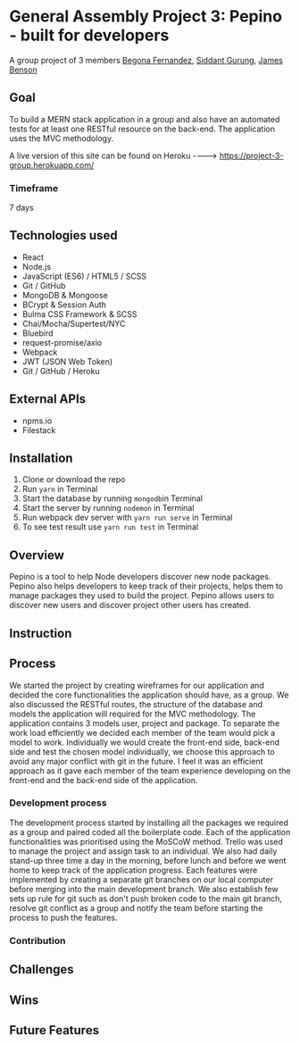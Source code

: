 # General Assembly Project 3: Pepino - built for developers

A group project of 3 members [Begona Fernandez](https://github.com/aguairon), [Siddant Gurung](https://github.com/Siddant), [James Benson](https://github.com/jjbenson85)

## Goal

 To build a MERN stack application in a group and also have an automated tests for at least one RESTful resource on the back-end. The application uses the MVC methodology.

 A live version of this site can be found on Heroku ----> https://project-3-group.herokuapp.com/

<!-- Pepino is a tool to help Node developers discover new node packages.

With integrated search of the NPM library using keywords, users are able to see the description and usage statistics of node packages. Users can create representations of their node projects, add their current node packages to it and comment on the packages or other projects.

The project had three models and we were each able to experience the backend, testing and front end for our own model. I was responsible for creating the Packages model and schema for the database, and their RESTful routes. I also created the packages Index and Show pages on the website, and am responsible for the colour choice and overall styling -->


### Timeframe
7 days

## Technologies used
* React
* Node.js
* JavaScript (ES6) / HTML5 / SCSS
* Git / GitHub
* MongoDB & Mongoose
* BCrypt & Session Auth
* Bulma CSS Framework & SCSS
* Chai/Mocha/Supertest/NYC
* Bluebird
* request-promise/axio
* Webpack
* JWT (JSON Web Token)
* Git / GitHub / Heroku


## External APIs
* npms.io
* Filestack

## Installation
1. Clone or download the repo
2. Run ```yarn``` in Terminal
3. Start the database by running ```mongodb```in Terminal
4. Start the server by running ```nodemon``` in Terminal
5. Run webpack dev server with ```yarn run serve``` in Terminal
6. To see test result use ```yarn run test``` in Terminal

## Overview
Pepino is a tool to help Node developers discover new node packages. Pepino also helps developers to keep track of their projects, helps them to manage packages they used to build the project. Pepino allows users to discover new users and discover project other users has created.

## Instruction

## Process
We started the project by creating wireframes for our application and decided the core functionalities the application should have, as a group. We also discussed the RESTful routes, the structure of the database and models the application will required for the MVC methodology. The application contains 3 models user, project and package. To separate the work load efficiently we decided each member of the team would pick a model to work. Individually we would create the front-end side, back-end side and test the chosen model individually, we choose this approach to avoid any major conflict with git in the future. I feel it was an efficient approach as it gave each member of the team experience developing on the front-end and the back-end side of the application.

### Development process
The development process started by installing all the packages we required as a group and paired coded all the boilerplate code. Each of the application functionalities was prioritised using the MoSCoW method. Trello was used to manage the project and assign task to an individual. We also had daily stand-up three time a day in the morning, before lunch and before we went home to keep track of the application progress. Each features were implemented by creating a separate git branches on our local computer before merging into the main development branch. We also establish few sets up rule for git such as don't push broken code to the main git branch, resolve git conflict as a group and notify the team before starting the process to push the features. 

### Contribution



## Challenges


## Wins

## Future Features

